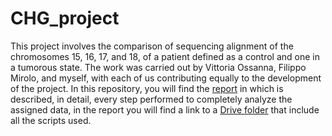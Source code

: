 # CHG_project

This project involves the comparison of sequencing alignment of the chromosomes 15, 16, 17, and 18, of a patient defined as a control and one in a tumorous state. The work was carried out by Vittoria Ossanna, Filippo Mirolo, and myself, with each of us contributing equally to the development of the project. In this repository, you will find the [report](./CHG_project.docx) in which is described, in detail, every step performed to completely analyze the assigned data, in the report you will find a link to a [Drive folder](https://drive.google.com/drive/u/1/folders/1TlTxTG9oP44GxuqyRWUQYxPfHs1eXaZk) that include all the scripts used.
